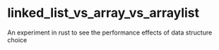 # linked_list_vs_array_vs_arraylist
An experiment in rust to see the performance effects of data structure choice

